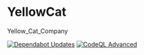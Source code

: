 # YellowCat
 Yellow_Cat_Company
 
[![Dependabot Updates](https://github.com/nongtiensonpro/Yellow_Cat_Web/actions/workflows/dependabot/dependabot-updates/badge.svg)](https://github.com/nongtiensonpro/Yellow_Cat_Web/actions/workflows/dependabot/dependabot-updates)
[![CodeQL Advanced](https://github.com/nongtiensonpro/Yellow_Cat_Web/actions/workflows/codeql.yml/badge.svg)](https://github.com/nongtiensonpro/Yellow_Cat_Web/actions/workflows/codeql.yml)

